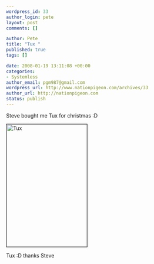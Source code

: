 ```yaml
--- 
wordpress_id: 33
author_login: pete
layout: post
comments: []

author: Pete
title: "Tux "
published: true
tags: []

date: 2008-01-19 13:11:08 +00:00
categories: 
- Systemless
author_email: pgm987@gmail.com
wordpress_url: http://www.nationpigeon.com/archives/33
author_url: http://nationpigeon.com
status: publish
---
```

Steve bought me Tux for christmas :D

<img src="http://img248.imageshack.us/img248/1883/tuxsmallat6.jpg" title="Tux" alt="Tux" align="middle" border="1" height="332" width="219" />

Tux :D thanks Steve
